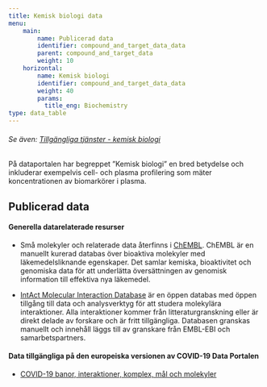 ```yaml
---
title: Kemisk biologi data
menu:
    main:
        name: Publicerad data
        identifier: compound_and_target_data_data
        parent: compound_and_target_data
        weight: 10
    horizontal:
        name: Kemisk biologi
        identifier: compound_and_target_data_data
        weight: 40
        params:
          title_eng: Biochemistry
type: data_table
---
```


###### Se även: [Tillgängliga tjänster - kemisk biologi](../services)

På dataportalen har begreppet ”Kemisk biologi” en bred betydelse och inkluderar exempelvis cell- och plasma profilering som mäter koncentrationen av biomarkörer i plasma.

## Publicerad data

#### Generella datarelaterade resurser

* Små molekyler och relaterade data återfinns i [ChEMBL](https://www.ebi.ac.uk/chembl/). ChEMBL är en manuellt kurerad databas över bioaktiva molekyler med läkemedelsliknande egenskaper. Det samlar kemiska, bioaktivitet och genomiska data för att underlätta översättningen av genomisk information till effektiva nya läkemedel.

* [IntAct Molecular Interaction Database](https://www.ebi.ac.uk/intact/) är en öppen databas med öppen tillgång till data och analysverktyg för att studera molekylära interaktioner. Alla interaktioner kommer från litteraturgranskning eller är direkt delade av forskare och är fritt tillgängliga. Databasen granskas manuellt och innehåll läggs till av granskare från EMBL-EBI och samarbetspartners.

#### Data tillgängliga på den europeiska versionen av COVID-19 Data Portalen

* [COVID-19 banor, interaktioner, komplex, mål och molekyler](https://www.covid19dataportal.org/biochemistry?db=biochemistry)
